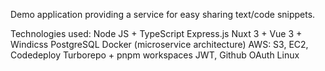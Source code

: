 Demo application providing a service for easy sharing text/code snippets.

Technologies used:
Node JS + TypeScript
Express.js
Nuxt 3 + Vue 3 + Windicss
PostgreSQL
Docker (microservice architecture)
AWS: S3, EC2, Codedeploy
Turborepo + pnpm workspaces
JWT, Github OAuth
Linux